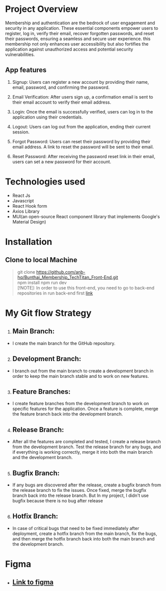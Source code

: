 # Project Overview
Membership and authentication are the bedrock of user engagement and security in any application. These essential components empower users to register, log in, verify their email, recover forgotten passwords, and reset their passwords, ensuring a seamless and secure user experience.
this membership not only enhances user accessibility but also fortifies the application against unauthorized access and potential security vulnerabilities.
## App features
1. Signup: Users can register a new account by providing their name, email, password, and confirming the password.

2. Email Verification: After users sign up, a confirmation email is sent to their email account to verify their email address.

3. Login: Once the email is successfully verified, users can log in to the application using their credentials.

4. Logout: Users can log out from the application, ending their current session.

5. Forgot Password: Users can reset their password by providing their email address. A link to reset the password will be sent to their email.

6. Reset Password: After receiving the password reset link in their email, users can set a new password for their account.

# Technologies used 
- React Js
- Javascript
- React Hook form
- Axios Library
- MUI(an open-source React component library that implements Google's Material Design)
# Installation
## Clone to local Machine
> git clone https://github.com/anb-hq/Bunthai_Membership_TechTitan_Front-End.git <br>
> npm install 
> npm run dev <br>
> [!NOTE]: In order to use this front-end, you need to go to back-end repositories in run back-end first [link](https://github.com/anb-hq/Bunthai_Membership_TechTitan_Back-End.git)

# My Git flow Strategy
1. ## Main Branch: 
- I create the main branch for the GitHub repository.
2. ## Development Branch: 
- I branch out from the main branch to create a development branch in order to keep the main branch stable and to work on new features.

3. ## Feature Branches: 
- I create feature branches from the development branch to work on specific features for the application. Once a feature is complete, merge the feature branch back into the development branch.

4. ## Release Branch: 
- After all the features are completed and tested, I create a release branch from the development branch. Test the release branch for any bugs, and if everything is working correctly, merge it into both the main branch and the development branch.

5. ## Bugfix Branch: 
- If any bugs are discovered after the release, create a bugfix branch from the release branch to fix the issues. Once fixed, merge the bugfix branch back into the release branch. But In my project, I didn't use bugfix because there is no bug after release

6. ## Hotfix Branch: 
- In case of critical bugs that need to be fixed immediately after deployment, create a hotfix branch from the main branch, fix the bugs, and then merge the hotfix branch back into both the main branch and the development branch.

# Figma 
- ## [Link to figma](https://www.figma.com/file/RLV3JaQUIj80ma10xWc1LR/Membership-Screen?type=design&node-id=0%3A1&mode=design&t=tYf5lZ17Ukw3BO6n-1)
